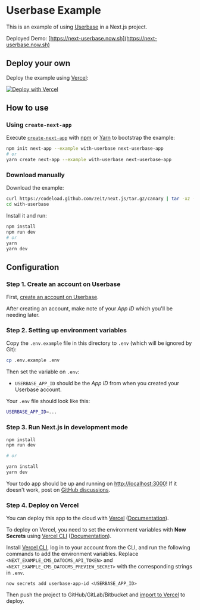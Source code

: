 # Userbase Example

This is an example of using [Userbase](https://userbase.com) in a Next.js project.

Deployed Demo: [https://next-userbase.now.sh](https://next-userbase.now.sh)

## Deploy your own

Deploy the example using [Vercel](https://vercel.com):

[![Deploy with Vercel](https://vercel.com/button)](https://vercel.com/import/project?template=https://github.com/zeit/next.js/tree/canary/examples/with-userbase)

## How to use

### Using `create-next-app`

Execute [`create-next-app`](https://github.com/zeit/next.js/tree/canary/packages/create-next-app) with [npm](https://docs.npmjs.com/cli/init) or [Yarn](https://yarnpkg.com/lang/en/docs/cli/create/) to bootstrap the example:

```bash
npm init next-app --example with-userbase next-userbase-app
# or
yarn create next-app --example with-userbase next-userbase-app
```

### Download manually

Download the example:

```bash
curl https://codeload.github.com/zeit/next.js/tar.gz/canary | tar -xz --strip=2 next.js-canary/examples/with-userbase
cd with-userbase
```

Install it and run:

```bash
npm install
npm run dev
# or
yarn
yarn dev
```

## Configuration

### Step 1. Create an account on Userbase

First, [create an account on Userbase](https://userbase.com).

After creating an account, make note of your _App ID_ which you'll be needing later.

### Step 2. Setting up environment variables

Copy the `.env.example` file in this directory to `.env` (which will be ignored by Git):

```bash
cp .env.example .env
```

Then set the variable on `.env`:

- `USERBASE_APP_ID` should be the _App ID_ from when you created your Userbase account.

Your `.env` file should look like this:

```bash
USERBASE_APP_ID=...
```

### Step 3. Run Next.js in development mode

```bash
npm install
npm run dev

# or

yarn install
yarn dev
```

Your todo app should be up and running on [http://localhost:3000](http://localhost:3000)! If it doesn't work, post on [GitHub discussions](https://github.com/zeit/next.js/discussions).

### Step 4. Deploy on Vercel

You can deploy this app to the cloud with [Vercel](https://vercel.com/import?filter=next.js&utm_source=github&utm_medium=readme&utm_campaign=next-example) ([Documentation](https://nextjs.org/docs/deployment)).

To deploy on Vercel, you need to set the environment variables with **Now Secrets** using [Vercel CLI](https://vercel.com/download) ([Documentation](https://vercel.com/docs/now-cli#commands/secrets)).

Install [Vercel CLI](https://vercel.com/download), log in to your account from the CLI, and run the following commands to add the environment variables. Replace `<NEXT_EXAMPLE_CMS_DATOCMS_API_TOKEN>` and `<NEXT_EXAMPLE_CMS_DATOCMS_PREVIEW_SECRET>` with the corresponding strings in `.env`.

```
now secrets add userbase-app-id <USERBASE_APP_ID>
```

Then push the project to GitHub/GitLab/Bitbucket and [import to Vercel](https://vercel.com/import?filter=next.js&utm_source=github&utm_medium=readme&utm_campaign=next-example) to deploy.
